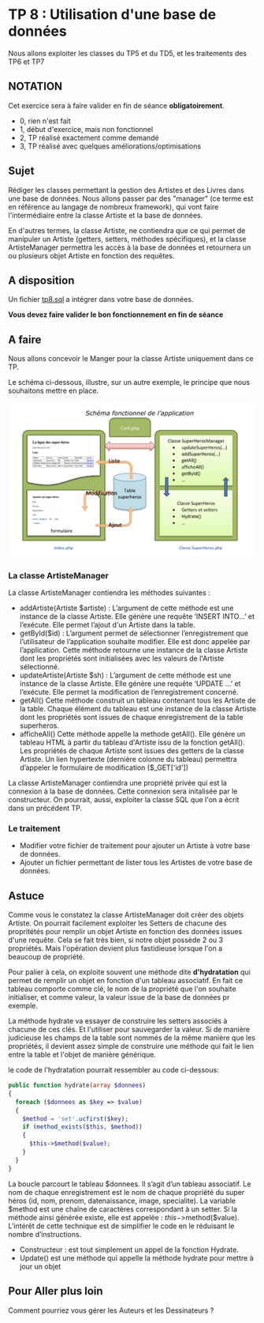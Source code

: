 # TP 8 : Utilisation d'une base de données

Nous allons exploiter les classes du TP5 et du TD5, et les traitements des TP6 et TP7

## NOTATION

Cet exercice sera à faire valider en fin de séance **obligatoirement**.

* 0, rien n'est fait
* 1, début d'exercice, mais non fonctionnel
* 2, TP réalisé exactement comme demandé
* 3, TP réalisé avec quelques améliorations/optimisations

## Sujet

Rédiger les classes permettant la gestion des Artistes et des Livres dans une base de données. Nous allons passer par 
des "manager" (ce terme est en référence au langage de nombreux framework), qui vont faire l'intermédiaire entre la classe Artiste
et la base de données.

En d'autres termes, la classe Artiste, ne contiendra que ce qui permet de manipuler un Artiste (getters, setters, méthodes spécifiques), 
et la classe ArtisteManager permettra les accès à la base de données et retournera un ou plusieurs objet Artiste en fonction des requêtes.

## A disposition

Un fichier [tp8.sql](tp8.sql) a intégrer dans votre base de données.

**Vous devez faire valider le bon fonctionnement en fin de séance**

## A faire

Nous allons concevoir le Manger pour la classe Artiste uniquement dans ce TP.

Le schéma ci-dessous, illustre, sur un autre exemple, le principe que nous souhaitons mettre en place.

![Image du principe à mettre en place](principe.png)

### La classe ArtisteManager

La classe ArtisteManager contiendra les méthodes suivantes :

* addArtiste(Artiste $artiste) : L’argument de cette méthode est une instance de la classe Artiste. Elle génère une requête 
‘INSERT INTO...’ et l’exécute. Elle permet l’ajout d'un Artiste dans la table.  
* getById($id) : L’argument permet de sélectionner l’enregistrement que l’utilisateur de l’application souhaite modifier. 
Elle est donc appelée par l’application. Cette méthode retourne une instance de la classe Artiste dont les propriétés sont 
initialisées avec les valeurs de l'Artiste sélectionné.   
* updateArtiste(Artiste $sh) : L’argument de cette méthode est une instance de la classe Artiste. Elle génère une requête 
‘UPDATE ...’ et l’exécute. Elle permet la modification de l’enregistrement concerné.  
* getAll() Cette méthode construit un tableau contenant tous les Artiste de la table. Chaque élément du tableau est une 
instance de la classe Artiste dont les propriétés sont issues de chaque enregistrement de la table superheros.  
* afficheAll() Cette méthode appelle la methode getAll(). Elle génère un tableau HTML à partir du tableau d'Artiste issu de 
la fonction getAll(). Les propriétés de chaque Artiste sont issues des getters de la classe Artiste. 
Un lien hypertexte (dernière colonne du tableau) permettra d’appeler le formulaire de modification ($_GET['id']) 

La classe ArtisteManager contiendra une propriété privée qui est la connexion à la base de données. Cette connexion sera initalisée par le constructeur.
On pourrait, aussi, exploiter la classe SQL que l'on a écrit dans un précédent TP.

### Le traitement

* Modifier votre fichier de traitement pour ajouter un Artiste à votre base de données.
* Ajouter un fichier permettant de lister tous les Artistes de votre base de données.

## Astuce

Comme vous le constatez la classe ArtisteManager doit créer des objets Artiste. On pourrait facilement exploiter les Setters de chacune 
des propritétés pour remplir un objet Artiste en fonction des données issues d'une requête. Cela se fait très bien, si notre objet possède 2 ou 3 
propriétés. Mais l'opération devient plus fastidieuse lorsque l'on a beaucoup de propriété.

Pour palier à cela, on exploite souvent une méthode dite **d'hydratation** qui permet de remplir un objet en fonction d'un tableau associatif.
En fait ce tableau comporte comme clé, le nom de la propriété que l'on souhaite initialiser, et comme valeur, la valeur issue de la base de données pr exemple.

La méthode hydrate va essayer de construire les setters associés à chacune de ces clés. Et l'utiliser pour sauvegarder la valeur.
Si de manière judicieuse les champs de la table sont nommés de la même manière que les propriétés, il devient assez simple de construire une méthode 
qui fait le lien entre la table et l'objet de manière générique.

le code de l'hydratation pourrait ressembler au code ci-dessous:

```php
public function hydrate(array $donnees) 
{     
  foreach ($donnees as $key => $value)     
  {         
    $method = 'set'.ucfirst($key);          
    if (method_exists($this, $method))         
    {             
      $this->$method($value);         
    }    
  }
} 
```

La boucle parcourt le tableau $donnees. Il s’agit d’un tableau associatif. Le nom de chaque enregistrement est le nom de 
chaque propriété du super héros (id, nom, prenom, datenaissance, image, specialite). La variable $method est une chaîne de 
caractères correspondant à un setter. Si la méthode ainsi générée existe, elle est appelée : $this->$method($value).  
L’intérêt de cette technique est de simplifier le code en le réduisant le nombre d’instructions. 
* Constructeur : est tout simplement un appel de la fonction Hydrate. 
* Update() est une méthode qui appelle la méthode hydrate pour mettre à jour un objet

## Pour Aller plus loin

Comment pourriez vous gérer les Auteurs et les Dessinateurs ?
